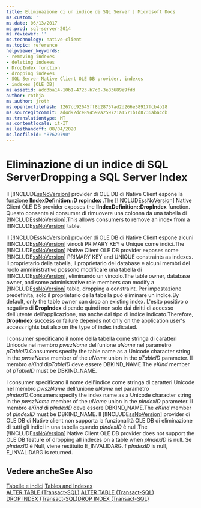 ```yaml
---
title: Eliminazione di un indice di SQL Server | Microsoft Docs
ms.custom: ''
ms.date: 06/13/2017
ms.prod: sql-server-2014
ms.reviewer: ''
ms.technology: native-client
ms.topic: reference
helpviewer_keywords:
- removing indexes
- deleting indexes
- DropIndex function
- dropping indexes
- SQL Server Native Client OLE DB provider, indexes
- indexes [OLE DB]
ms.assetid: add3ba14-10b1-4723-b7c0-3e83689e9fdd
author: rothja
ms.author: jroth
ms.openlocfilehash: 1267cc92645ff8b28757ad2d266e58917fcb4b28
ms.sourcegitcommit: ad4d92dce894592a259721a1571b1d8736abacdb
ms.translationtype: MT
ms.contentlocale: it-IT
ms.lasthandoff: 08/04/2020
ms.locfileid: "87629790"
---
```

# <a name="dropping-a-sql-server-index"></a><span data-ttu-id="915a7-102">Eliminazione di un indice di SQL Server</span><span class="sxs-lookup"><span data-stu-id="915a7-102">Dropping a SQL Server Index</span></span>
  <span data-ttu-id="915a7-103">Il [!INCLUDE[ssNoVersion](../../includes/ssnoversion-md.md)] provider di OLE DB di Native Client espone la funzione **IIndexDefinition::D ropindex** .</span><span class="sxs-lookup"><span data-stu-id="915a7-103">The [!INCLUDE[ssNoVersion](../../includes/ssnoversion-md.md)] Native Client OLE DB provider exposes the **IIndexDefinition::DropIndex** function.</span></span> <span data-ttu-id="915a7-104">Questo consente ai consumer di rimuovere una colonna da una tabella di [!INCLUDE[ssNoVersion](../../includes/ssnoversion-md.md)].</span><span class="sxs-lookup"><span data-stu-id="915a7-104">This allows consumers to remove an index from a [!INCLUDE[ssNoVersion](../../includes/ssnoversion-md.md)] table.</span></span>  
  
 <span data-ttu-id="915a7-105">Il [!INCLUDE[ssNoVersion](../../includes/ssnoversion-md.md)] provider di OLE DB di Native Client espone alcuni [!INCLUDE[ssNoVersion](../../includes/ssnoversion-md.md)] vincoli PRIMARY KEY e Unique come indici.</span><span class="sxs-lookup"><span data-stu-id="915a7-105">The [!INCLUDE[ssNoVersion](../../includes/ssnoversion-md.md)] Native Client OLE DB provider exposes some [!INCLUDE[ssNoVersion](../../includes/ssnoversion-md.md)] PRIMARY KEY and UNIQUE constraints as indexes.</span></span> <span data-ttu-id="915a7-106">Il proprietario della tabella, il proprietario del database e alcuni membri del ruolo amministrativo possono modificare una tabella di [!INCLUDE[ssNoVersion](../../includes/ssnoversion-md.md)], eliminando un vincolo.</span><span class="sxs-lookup"><span data-stu-id="915a7-106">The table owner, database owner, and some administrative role members can modify a [!INCLUDE[ssNoVersion](../../includes/ssnoversion-md.md)] table, dropping a constraint.</span></span> <span data-ttu-id="915a7-107">Per impostazione predefinita, solo il proprietario della tabella può eliminare un indice.</span><span class="sxs-lookup"><span data-stu-id="915a7-107">By default, only the table owner can drop an existing index.</span></span> <span data-ttu-id="915a7-108">L'esito positivo o negativo di **DropIndex** dipende quindi non solo dai diritti di accesso dell'utente dell'applicazione, ma anche dal tipo di indice indicato.</span><span class="sxs-lookup"><span data-stu-id="915a7-108">Therefore, **DropIndex** success or failure depends not only on the application user's access rights but also on the type of index indicated.</span></span>  
  
 <span data-ttu-id="915a7-109">I consumer specificano il nome della tabella come stringa di caratteri Unicode nel membro *pwszName* dell'unione *uName* nel parametro *pTableID*.</span><span class="sxs-lookup"><span data-stu-id="915a7-109">Consumers specify the table name as a Unicode character string in the *pwszName* member of the *uName* union in the *pTableID* parameter.</span></span> <span data-ttu-id="915a7-110">Il membro *eKind* di*pTableID* deve essere DBKIND_NAME.</span><span class="sxs-lookup"><span data-stu-id="915a7-110">The *eKind* member of *pTableID* must be DBKIND_NAME.</span></span>  
  
 <span data-ttu-id="915a7-111">I consumer specificano il nome dell'indice come stringa di caratteri Unicode nel membro *pwszName* dell'unione *uName* nel parametro *pIndexID*.</span><span class="sxs-lookup"><span data-stu-id="915a7-111">Consumers specify the index name as a Unicode character string in the *pwszName* member of the *uName* union in the *pIndexID* parameter.</span></span> <span data-ttu-id="915a7-112">Il membro *eKind* di *pIndexID* deve essere DBKIND_NAME.</span><span class="sxs-lookup"><span data-stu-id="915a7-112">The *eKind* member of *pIndexID* must be DBKIND_NAME.</span></span> <span data-ttu-id="915a7-113">Il [!INCLUDE[ssNoVersion](../../includes/ssnoversion-md.md)] provider di OLE DB di Native client non supporta la funzionalità OLE DB di eliminazione di tutti gli indici in una tabella quando *pIndexID* è null.</span><span class="sxs-lookup"><span data-stu-id="915a7-113">The [!INCLUDE[ssNoVersion](../../includes/ssnoversion-md.md)] Native Client OLE DB provider does not support the OLE DB feature of dropping all indexes on a table when *pIndexID* is null.</span></span> <span data-ttu-id="915a7-114">Se *pIndexID* è Null, viene restituito E_INVALIDARG.</span><span class="sxs-lookup"><span data-stu-id="915a7-114">If *pIndexID* is null, E_INVALIDARG is returned.</span></span>  
  
## <a name="see-also"></a><span data-ttu-id="915a7-115">Vedere anche</span><span class="sxs-lookup"><span data-stu-id="915a7-115">See Also</span></span>  
 <span data-ttu-id="915a7-116">[Tabelle e indici](tables-and-indexes.md) </span><span class="sxs-lookup"><span data-stu-id="915a7-116">[Tables and Indexes](tables-and-indexes.md) </span></span>  
 <span data-ttu-id="915a7-117">[ALTER TABLE &#40;Transact-SQL&#41;](/sql/t-sql/statements/alter-table-transact-sql) </span><span class="sxs-lookup"><span data-stu-id="915a7-117">[ALTER TABLE &#40;Transact-SQL&#41;](/sql/t-sql/statements/alter-table-transact-sql) </span></span>  
 [<span data-ttu-id="915a7-118">DROP INDEX &#40;Transact-SQL&#41;</span><span class="sxs-lookup"><span data-stu-id="915a7-118">DROP INDEX &#40;Transact-SQL&#41;</span></span>](/sql/t-sql/statements/drop-index-transact-sql)  
  
  
